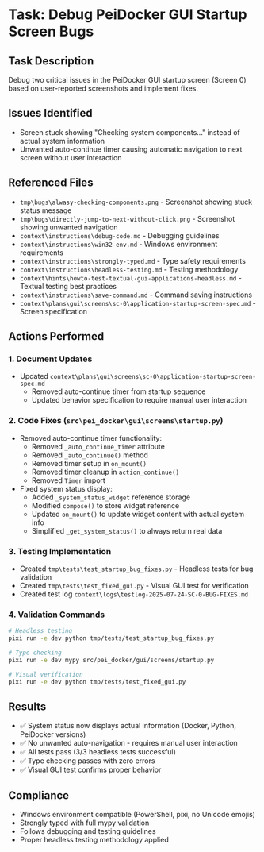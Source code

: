 # Task: Debug PeiDocker GUI Startup Screen Bugs

## Task Description
Debug two critical issues in the PeiDocker GUI startup screen (Screen 0) based on user-reported screenshots and implement fixes.

## Issues Identified
- Screen stuck showing "Checking system components..." instead of actual system information
- Unwanted auto-continue timer causing automatic navigation to next screen without user interaction

## Referenced Files
- `tmp\bugs\alwasy-checking-components.png` - Screenshot showing stuck status message
- `tmp\bugs\directly-jump-to-next-without-click.png` - Screenshot showing unwanted navigation
- `context\instructions\debug-code.md` - Debugging guidelines
- `context\instructions\win32-env.md` - Windows environment requirements
- `context\instructions\strongly-typed.md` - Type safety requirements
- `context\instructions\headless-testing.md` - Testing methodology
- `context\hints\howto-test-textual-gui-applications-headless.md` - Textual testing best practices
- `context\instructions\save-command.md` - Command saving instructions
- `context\plans\gui\screens\sc-0\application-startup-screen-spec.md` - Screen specification

## Actions Performed

### 1. Document Updates
- Updated `context\plans\gui\screens\sc-0\application-startup-screen-spec.md`
  - Removed auto-continue timer from startup sequence
  - Updated behavior specification to require manual user interaction

### 2. Code Fixes (`src\pei_docker\gui\screens\startup.py`)
- Removed auto-continue timer functionality:
  - Removed `_auto_continue_timer` attribute
  - Removed `_auto_continue()` method  
  - Removed timer setup in `on_mount()`
  - Removed timer cleanup in `action_continue()`
  - Removed `Timer` import
- Fixed system status display:
  - Added `_system_status_widget` reference storage
  - Modified `compose()` to store widget reference
  - Updated `on_mount()` to update widget content with actual system info
  - Simplified `_get_system_status()` to always return real data

### 3. Testing Implementation
- Created `tmp\tests\test_startup_bug_fixes.py` - Headless tests for bug validation
- Created `tmp\tests\test_fixed_gui.py` - Visual GUI test for verification
- Created test log `context\logs\testlog-2025-07-24-SC-0-BUG-FIXES.md`

### 4. Validation Commands
```bash
# Headless testing
pixi run -e dev python tmp/tests/test_startup_bug_fixes.py

# Type checking
pixi run -e dev mypy src/pei_docker/gui/screens/startup.py

# Visual verification
pixi run -e dev python tmp/tests/test_fixed_gui.py
```

## Results
- ✅ System status now displays actual information (Docker, Python, PeiDocker versions)
- ✅ No unwanted auto-navigation - requires manual user interaction
- ✅ All tests pass (3/3 headless tests successful)
- ✅ Type checking passes with zero errors
- ✅ Visual GUI test confirms proper behavior

## Compliance
- Windows environment compatible (PowerShell, pixi, no Unicode emojis)
- Strongly typed with full mypy validation
- Follows debugging and testing guidelines
- Proper headless testing methodology applied